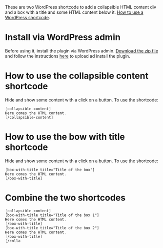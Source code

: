 These are two WordPress shortcode to add a collapsible HTML content div and a box with a title and some HTML content below it. [How to use a WordPress shortcode](https://wordpress.com/support/shortcodes/).

# Install via WordPress admin
Before using it, install the plugin via WordPress admin. [Download the zip file](https://github.com/ragoand/shortcode-addons/releases/tag/release) and follow the instructions [here](https://wordpress.org/support/article/managing-plugins/#upload-via-wordpress-admin) to upload ad install the plugin.

# How to use the collapsible content shortcode
Hide and show some content with a click on a button. To use the shortcode:
```
[collapsible-content]
Here comes the HTML content.
[/collapsible-content]
```

# How to use the bow with title shortcode
Hide and show some content with a click on a button. To use the shortcode:
```
[box-with-title title="Title of the box"]
Here comes the HTML content.
[/box-with-title]
```

# Combine the two shortcodes
```
[collapsible-content]
[box-with-title title="Title of the box 1"]
Here comes the HTML content.
[/box-with-title]
[box-with-title title="Title of the box 2"]
Here comes the HTML content.
[/box-with-title]
[/colla
